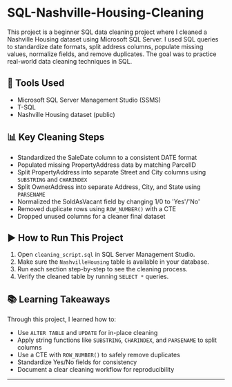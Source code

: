 # SQL-Nashville-Housing-Cleaning

This project is a beginner SQL data cleaning project where I cleaned a Nashville Housing dataset using Microsoft SQL Server. I used SQL queries to standardize date formats, split address columns, populate missing values, normalize fields, and remove duplicates. The goal was to practice real-world data cleaning techniques in SQL.

## 🔧 Tools Used

- Microsoft SQL Server Management Studio (SSMS)
- T-SQL
- Nashville Housing dataset (public)

## 📊 Key Cleaning Steps

- Standardized the SaleDate column to a consistent DATE format
- Populated missing PropertyAddress data by matching ParcelID
- Split PropertyAddress into separate Street and City columns using `SUBSTRING` and `CHARINDEX`
- Split OwnerAddress into separate Address, City, and State using `PARSENAME`
- Normalized the SoldAsVacant field by changing 1/0 to 'Yes'/'No'
- Removed duplicate rows using `ROW_NUMBER()` with a CTE
- Dropped unused columns for a cleaner final dataset

## ▶️ How to Run This Project

1. Open `cleaning_script.sql` in SQL Server Management Studio.
2. Make sure the `NashvilleHousing` table is available in your database.
3. Run each section step-by-step to see the cleaning process.
4. Verify the cleaned table by running `SELECT *` queries.

## 📚 Learning Takeaways

Through this project, I learned how to:

- Use `ALTER TABLE` and `UPDATE` for in-place cleaning
- Apply string functions like `SUBSTRING`, `CHARINDEX`, and `PARSENAME` to split columns
- Use a CTE with `ROW_NUMBER()` to safely remove duplicates
- Standardize Yes/No fields for consistency
- Document a clear cleaning workflow for reproducibility

---
